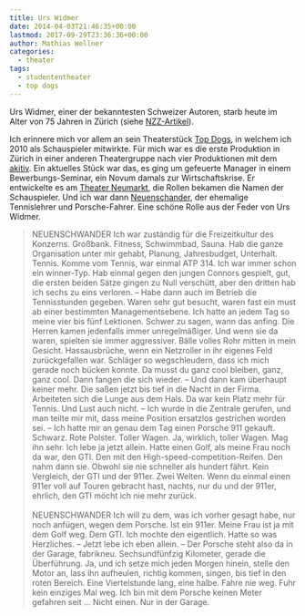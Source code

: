 ```yaml
---
title: Urs Widmer
date: 2014-04-03T21:46:35+00:00
lastmod: 2017-09-29T23:36:36+00:00
author: Mathias Wellner
categories:
  - theater
tags:
  - studententheater
  - top dogs
---
```

Urs Widmer, einer der bekanntesten Schweizer Autoren, starb heute im Alter von 75 Jahren in Zürich (siehe [NZZ-Artikel](http://www.nzz.ch/aktuell/feuilleton/uebersicht/zum-tod-von-urs-widmer-schreiben-gegen-die-furien-des-verschwindens-1.18276782)). 

Ich erinnere mich vor allem an sein Theaterstück [Top Dogs](http://www.mwellner.de/schauspiel/top-dogs/), in welchem ich 2010 als Schauspieler mitwirkte. Für mich war es die erste Produktion in Zürich in einer anderen Theatergruppe nach vier Produktionen mit dem [akitiv](http://www.aki.ethz.ch/akitiv/). Ein aktuelles Stück war das, es ging um gefeuerte Manager in einem Bewerbungs-Seminar, ein Novum damals zur Wirtschaftskrise. Er entwickelte es am [Theater Neumarkt](http://www.theaterneumarkt.ch/), die Rollen bekamen die Namen der Schauspieler. Und ich war dann [Neuenschander](http://de.wikipedia.org/wiki/Michael_Neuenschwander), der ehemalige Tennislehrer und Porsche-Fahrer. Eine schöne Rolle aus der Feder von Urs Widmer. 

<blockquote class="blockquote">
NEUENSCHWANDER Ich war zuständig für die Freizeitkultur des Konzerns. Großbank. Fitness, Schwimmbad, Sauna. Hab die ganze Organisation unter mir gehabt, Planung, Jahresbudget, Unterhalt. Tennis. Komme vom Tennis, war einmal ATP 314. Ich war immer schon ein winner-Typ. Hab einmal gegen den jungen Connors gespielt, gut, die ersten beiden Sätze gingen zu Null verschütt, aber den dritten hab ich sechs zu eins verloren. – Habe dann auch im Betrieb die Tennisstunden gegeben. Waren sehr gut besucht, waren fast ein must ab einer bestimmten Managementsebene. Ich hatte an jedem Tag so meine vier bis fünf Lektionen. Schwer zu sagen, wann das anfing. Die Herren kamen jedenfalls immer unregelmäßiger. Und wenn sie da waren, spielten sie immer aggressiver. Bälle volles Rohr mitten in mein Gesicht. Hassausbrüche, wenn ein Netzroller in ihr eigenes Feld zurückgefallen war. Schläger so wegschleudern, dass ich mich gerade noch bücken konnte. Da musst du ganz cool bleiben, ganz, ganz cool. Dann fangen die sich wieder. – Und dann kam überhaupt keiner mehr. Die saßen jetzt bis tief in die Nacht in der Firma. Arbeiteten sich die Lunge aus dem Hals. Da war kein Platz mehr für Tennis. Und Lust auch nicht. – Ich wurde in die Zentrale gerufen, und man teilte mir mit, dass meine Position ersatzlos gestrichen worden sei. – Ich hatte mir an genau dem Tag einen Porsche 911 gekauft. Schwarz. Rote Polster. Toller Wagen. Ja, wirklich, toller Wagen. Mag ihn sehr. Ich lebe ja jetzt allein. Hatte einen Golf, als meine Frau noch da war, den GTI. Den mit den High-speed-competition-Reifen. Den nahm dann sie. Obwohl sie nie schneller als hundert fährt. Kein Vergleich, der GTI und der 911er. Zwei Welten. Wenn du einmal einen 911er voll auf Touren gebracht hast, nachts, nur du und der 911er, ehrlich, den GTI möcht ich nie mehr zurück.<br>
<br>
NEUENSCHWANDER Ich will zu dem, was ich vorher gesagt habe, nur noch anfügen, wegen dem Porsche. Ist ein 911er. Meine Frau ist ja mit dem Golf weg. Dem GTI. Ich mochte den eigentlich. Hatte so was Herzliches. – Jetzt lebe ich eben allein. – Der Porsche steht also da in der Garage, fabrikneu. Sechsundfünfzig Kilometer, gerade die Überführung. Ja, und ich setze mich jeden Morgen hinein, stelle den Motor an, lass ihn aufheulen, richtig kommen, singen, bis tief in den roten Bereich. Eine Viertelstunde lang, eine halbe. Fahre nie weg. Fuhr kein einziges Mal weg. Ich bin mit dem Porsche keinen Meter gefahren seit … Nicht einen. Nur in der Garage.
</blockquote>